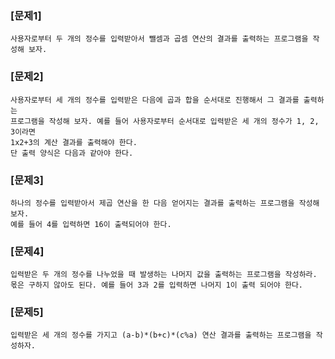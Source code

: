 ### [문제1] 
```
사용자로부터 두 개의 정수를 입력받아서 뺄셈과 곱셈 연산의 결과를 출력하는 프로그램을 작성해 보자.
```

### [문제2] 
```
사용자로부터 세 개의 정수를 입력받은 다음에 곱과 합을 순서대로 진행해서 그 결과를 출력하는 
프로그램을 작성해 보자. 예를 들어 사용자로부터 순서대로 입력받은 세 개의 정수가 1, 2, 3이라면
1x2+3의 계산 결과를 출력해야 한다.
단 출력 양식은 다음과 같아야 한다.
```

### [문제3] 
```
하나의 정수를 입력받아서 제곱 연산을 한 다음 얻어지는 결과를 출력하는 프로그램을 작성해 보자.
예를 들어 4를 입력하면 16이 출력되어야 한다.
```
### [문제4] 
```
입력받은 두 개의 정수를 나누었을 때 발생하는 나머지 값을 출력하는 프로그램을 작성하라. 
몫은 구하지 않아도 된다. 예를 들어 3과 2를 입력하면 나머지 1이 출력 되어야 한다.
```

### [문제5] 
```
입력받은 세 개의 정수를 가지고 (a-b)*(b+c)*(c%a) 연산 결과를 출력하는 프로그램을 작성하자.
```


